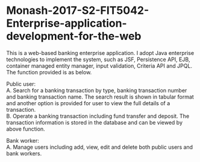 # Monash-2017-S2-FIT5042-Enterprise-application-development-for-the-web
This is a web-based banking enterprise application. I adopt Java enterprise technologies to implement the system, such as JSF, Persistence
API, EJB, container managed entity manager, input validation, Criteria API and JPQL. The function provided is as below.

Public user: </br>
A. Search for a banking transaction by type, banking transaction number and banking
transaction name. The search result is shown in tabular format and another option is
provided for user to view the full details of a transaction. </br>
B. Operate a banking transaction including fund transfer and deposit. The transaction
information is stored in the database and can be viewed by above function.

Bank worker:  </br>
A. Manage users including add, view, edit and delete both public users and bank
workers.
